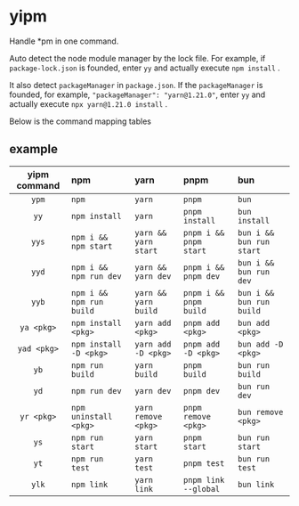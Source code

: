 # yipm

Handle \*pm in one command.

Auto detect the node module manager by the lock file.
For example, if `package-lock.json` is founded, enter `yy` and actually execute `npm install` .

It also detect `packageManager` in `package.json`. If the `packageManager` is founded, for example, `"packageManager": "yarn@1.21.0"`, enter `yy` and actually execute `npx yarn@1.21.0 install` .

Below is the command mapping tables

## example

| yipm command | npm                      | yarn                 | pnpm                   | bun                      |
| :----------: | :----------------------- | :------------------- | :--------------------- | :----------------------- |
|    `ypm`     | `npm`                    | `yarn`               | `pnpm`                 | `bun`                    |
|     `yy`     | `npm install`            | `yarn`               | `pnpm install`         | `bun install`            |
|    `yys`     | `npm i && npm start`     | `yarn && yarn start` | `pnpm i && pnpm start` | `bun i && bun run start` |
|    `yyd`     | `npm i && npm run dev`   | `yarn && yarn dev`   | `pnpm i && pnpm dev`   | `bun i && bun run dev`   |
|    `yyb`     | `npm i && npm run build` | `yarn && yarn build` | `pnpm i && pnpm build` | `bun i && bun run build` |
|  `ya <pkg>`  | `npm install <pkg>`      | `yarn add <pkg>`     | `pnpm add <pkg>`       | `bun add <pkg>`          |
| `yad <pkg>`  | `npm install -D <pkg>`   | `yarn add -D <pkg>`  | `pnpm add -D <pkg>`    | `bun add -D <pkg>`       |
|     `yb`     | `npm run build`          | `yarn build`         | `pnpm build`           | `bun run build`          |
|     `yd`     | `npm run dev`            | `yarn dev`           | `pnpm dev`             | `bun run dev`            |
|  `yr <pkg>`  | `npm uninstall <pkg>`    | `yarn remove <pkg>`  | `pnpm remove <pkg>`    | `bun remove <pkg>`       |
|     `ys`     | `npm run start`          | `yarn start`         | `pnpm start`           | `bun run start`          |
|     `yt`     | `npm run test`           | `yarn test`          | `pnpm test`            | `bun run test`           |
|    `ylk`     | `npm link`               | `yarn link`          | `pnpm link --global`   | `bun link`               |
